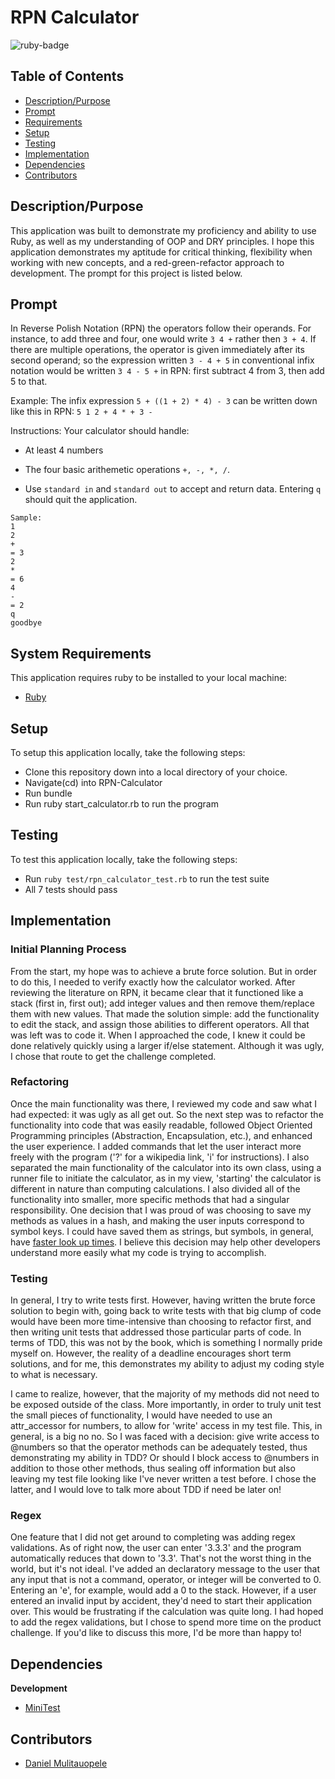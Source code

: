 # RPN Calculator
<img src="https://img.shields.io/badge/ruby%20-v2.4.1-brightgreen.svg" title="ruby-badge">

## Table of Contents

* [Description/Purpose](#descriptionpurpose)
* [Prompt](#prompt)
* [Requirements](#system-requirements)
* [Setup](#setup)
* [Testing](#testing)
* [Implementation](#implementation)
* [Dependencies](#dependencies)
* [Contributors](#contributors)

## Description/Purpose

This application was built to demonstrate my proficiency and ability to use Ruby, as well
as my understanding of OOP and DRY principles. I hope this application demonstrates my aptitude for critical thinking, flexibility when working with new concepts, and a red-green-refactor approach to development. The prompt for this project is listed below.

## Prompt

In Reverse Polish Notation (RPN) the operators follow their operands. For instance, to add three and four, one would write `3 4 +` rather then `3 + 4`.  If there are multiple operations, the operator is given immediately after its second operand; so the expression written `3 - 4 + 5` in conventional infix notation would be written `3 4 - 5 +` in RPN: first subtract 4 from 3, then add 5 to that.

Example: The infix expression `5 + ((1 + 2) * 4) - 3` can be written down like this in RPN: `5 1 2 + 4 * + 3 -`

Instructions: Your calculator should handle:

- At least 4 numbers

- The four basic arithemetic operations `+, -, *, /`.

- Use `standard in` and `standard out` to accept and return data. Entering `q` should quit the application.

```
Sample:
1
2
+
= 3
2
*
= 6
4
-
= 2
q
goodbye
```

## System Requirements

This application requires ruby to be installed to your local
machine:

* [Ruby](https://www.ruby-lang.org/en/)

## Setup

To setup this application locally, take the following steps:

* Clone this repository down into a local directory of your choice.
* Navigate(cd) into RPN-Calculator
* Run bundle
* Run ruby start_calculator.rb to run the program

## Testing

To test this application locally, take the following steps:

* Run `ruby test/rpn_calculator_test.rb` to run the test suite
* All 7 tests should pass

## Implementation

### Initial Planning Process

From the start, my hope was to achieve a brute force solution. But in order to do this, I needed to verify exactly how the calculator worked. After reviewing the literature on RPN, it became clear that it functioned like a stack (first in, first out); add integer values and then remove them/replace them with new values. That made the solution simple: add the functionality to edit the stack, and assign those abilities to different operators. All that was left was to code it. When I approached the code, I knew it could be done relatively quickly using a larger if/else statement. Although it was ugly, I chose that route to get the challenge completed.

### Refactoring

Once the main functionality was there, I reviewed my code and saw what I had expected: it was ugly as all get out. So the next step was to refactor the functionality into code that was easily readable, followed Object Oriented Programming principles (Abstraction, Encapsulation, etc.), and enhanced the user experience. I added commands that let the user interact more freely with the program ('?' for a wikipedia link, 'i' for instructions). I also separated the main functionality of the calculator into its own class, using a runner file to initiate the calculator, as in my view, 'starting' the calculator is different in nature than computing calculations. I also divided all of the functionality into smaller, more specific methods that had a singular responsibility. One decision that I was proud of was choosing to save my methods as values in a hash, and making the user inputs correspond to symbol keys. I could have saved them as strings, but symbols, in general, have [faster look up times](https://stackoverflow.com/questions/8189416/why-use-symbols-as-hash-keys-in-ruby). I believe this decision may help other developers understand more easily what my code is trying to accomplish.

### Testing

In general, I try to write tests first. However, having written the brute force solution to begin with, going back to write tests with that big clump of code would have been more time-intensive than choosing to refactor first, and then writing unit tests that addressed those particular parts of code. In terms of TDD, this was not by the book, which is something I normally pride myself on. However, the reality of a deadline encourages short term solutions, and for me, this demonstrates my ability to adjust my coding style to what is necessary. 

I came to realize, however, that the majority of my methods did not need to be exposed outside of the class. More importantly, in order to truly unit test the small pieces of functionality, I would have needed to use an attr_accessor for numbers, to allow for 'write' access in my test file. This, in general, is a big no no. So I was faced with a decision: give write access to @numbers so that the operator methods can be adequately tested, thus demonstrating my ability in TDD? Or should I block access to @numbers in addition to those other methods, thus sealing off information but also leaving my test file looking like I've never written a test before. I chose the latter, and I would love to talk more about TDD if need be later on!

### Regex

One feature that I did not get around to completing was adding regex validations. As of right now, the user can enter '3.3.3' and the program automatically reduces that down to '3.3'. That's not the worst thing in the world, but it's not ideal. I've added an declaratory message to the user that any input that is not a command, operator, or integer will be converted to 0. Entering an 'e', for example, would add a 0 to the stack. However, if a user entered an invalid input by accident, they'd need to start their application over. This would be frustrating if the calculation was quite long. I had hoped to add the regex validations, but I chose to spend more time on the product challenge. If you'd like to discuss this more, I'd be more than happy to!

## Dependencies

**Development**

* [MiniTest](https://github.com/seattlerb/minitest)

## Contributors

* [Daniel Mulitauopele](https://github.com/DanielMulitauopele)
